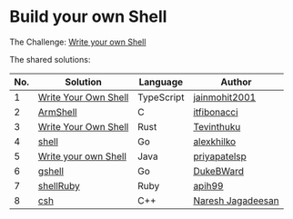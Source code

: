 # Build your own Shell

The Challenge: [Write your own Shell](https://codingchallenges.fyi/challenges/challenge-shell)

The shared solutions:

| No. | Solution | Language | Author |
|-----|----------|----------|--------|
| 1 | [Write Your Own Shell](https://github.com/jainmohit2001/coding-challenges/blob/master/src/14) | TypeScript | [jainmohit2001](https://github.com/jainmohit2001) |
| 2 | [ArmShell](https://github.com/itfibonacci/armsh) | C | [itfibonacci](https://github.com/itfibonacci) |
| 3 | [Write Your Own Shell](https://github.com/Tevinthuku/coding_challenges_fyi/tree/main/shell) | Rust | [Tevinthuku](https://github.com/Tevinthuku) |
| 4 | [shell](https://github.com/alexkhilko/shell) | Go | [alexkhilko](https://github.com/alexkhilko) |
| 5 | [Write your own Shell](https://github.com/priyapatelsp/own_shell)| Java       | [priyapatelsp](https://github.com/priyapatelsp) |
| 6 | [gshell](https://github.com/DukeBWard/gshell) | Go | [DukeBWard](https://github.com/DukeBWard) |
| 7 | [shellRuby](https://github.com/apih99/shellRuby) | Ruby | [apih99](https://github.com/apih99) |
| 8 | [csh](https://github.com/Infinage/cpp-experiments/blob/main/cli/csh.cpp) | C++ | [Naresh Jagadeesan](https://github.com/Infinage) |

